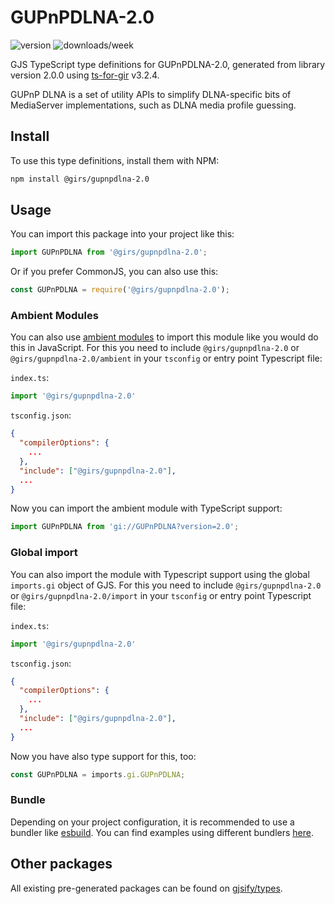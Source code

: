 
# GUPnPDLNA-2.0

![version](https://img.shields.io/npm/v/@girs/gupnpdlna-2.0)
![downloads/week](https://img.shields.io/npm/dw/@girs/gupnpdlna-2.0)


GJS TypeScript type definitions for GUPnPDLNA-2.0, generated from library version 2.0.0 using [ts-for-gir](https://github.com/gjsify/ts-for-gir) v3.2.4.

GUPnP DLNA is a set of utility APIs to simplify DLNA-specific bits of MediaServer implementations, such as DLNA media profile guessing.

## Install

To use this type definitions, install them with NPM:
```bash
npm install @girs/gupnpdlna-2.0
```

## Usage

You can import this package into your project like this:
```ts
import GUPnPDLNA from '@girs/gupnpdlna-2.0';
```

Or if you prefer CommonJS, you can also use this:
```ts
const GUPnPDLNA = require('@girs/gupnpdlna-2.0');
```

### Ambient Modules

You can also use [ambient modules](https://github.com/gjsify/ts-for-gir/tree/main/packages/cli#ambient-modules) to import this module like you would do this in JavaScript.
For this you need to include `@girs/gupnpdlna-2.0` or `@girs/gupnpdlna-2.0/ambient` in your `tsconfig` or entry point Typescript file:

`index.ts`:
```ts
import '@girs/gupnpdlna-2.0'
```

`tsconfig.json`:
```json
{
  "compilerOptions": {
    ...
  },
  "include": ["@girs/gupnpdlna-2.0"],
  ...
}
```

Now you can import the ambient module with TypeScript support: 

```ts
import GUPnPDLNA from 'gi://GUPnPDLNA?version=2.0';
```

### Global import

You can also import the module with Typescript support using the global `imports.gi` object of GJS.
For this you need to include `@girs/gupnpdlna-2.0` or `@girs/gupnpdlna-2.0/import` in your `tsconfig` or entry point Typescript file:

`index.ts`:
```ts
import '@girs/gupnpdlna-2.0'
```

`tsconfig.json`:
```json
{
  "compilerOptions": {
    ...
  },
  "include": ["@girs/gupnpdlna-2.0"],
  ...
}
```

Now you have also type support for this, too:

```ts
const GUPnPDLNA = imports.gi.GUPnPDLNA;
```

### Bundle

Depending on your project configuration, it is recommended to use a bundler like [esbuild](https://esbuild.github.io/). You can find examples using different bundlers [here](https://github.com/gjsify/ts-for-gir/tree/main/examples).

## Other packages

All existing pre-generated packages can be found on [gjsify/types](https://github.com/gjsify/types).

